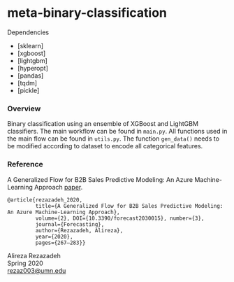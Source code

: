 # meta-binary-classification

Dependencies
- [sklearn]
- [xgboost]
- [lightgbm]
- [hyperopt]
- [pandas]
- [tqdm]
- [pickle]


### Overview

Binary classification using an ensemble of XGBoost and LightGBM classifiers.
The main workflow can be found in `main.py`.
All functions used in the main flow can be found in `utils.py`.
The function `gen_data()` needs to be modified according to dataset to encode all categorical features.

### Reference

A Generalized Flow for B2B Sales Predictive Modeling: An Azure Machine-Learning Approach [paper](https://www.mdpi.com/2571-9394/2/3/15/htm).
```
@article{rezazadeh_2020,
         title={A Generalized Flow for B2B Sales Predictive Modeling: An Azure Machine-Learning Approach},
         volume={2}, DOI={10.3390/forecast2030015}, number={3},
         journal={Forecasting},
         author={Rezazadeh, Alireza},
         year={2020},
         pages={267–283}}
```

Alireza Rezazadeh  
Spring 2020  
rezaz003@umn.edu
